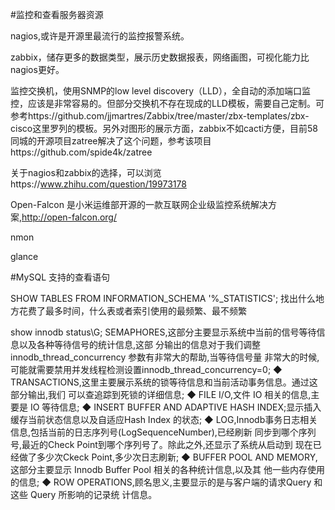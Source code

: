 #监控和查看服务器资源

nagios,或许是开源里最流行的监控报警系统。

zabbix，储存更多的数据类型，展示历史数据报表，网络画图，可视化能力比nagios更好。

监控交换机，使用SNMP的low level discovery（LLD），全自动的添加端口监控，应该是非常容易的。但部分交换机不存在现成的LLD模板，需要自己定制。可参考https://github.com/jjmartres/Zabbix/tree/master/zbx-templates/zbx-cisco这里罗列的模板。另外对图形的展示方面，zabbix不如cacti方便，目前58同城的开源项目zatree解决了这个问题，参考该项目https://github.com/spide4k/zatree

关于nagios和zabbix的选择，可以浏览https://www.zhihu.com/question/19973178

Open-Falcon 是小米运维部开源的一款互联网企业级监控系统解决方案,http://open-falcon.org/

nmon

glance



#MySQL 支持的查看语句

SHOW TABLES FROM INFORMATION_SCHEMA '%_STATISTICS';
找出什么地方花费了最多时间，什么表或者索引使用的最频繁、最不频繁

 show innodb status\G;
SEMAPHORES,这部分主要显示系统中当前的信号等待信息以及各种等待信号的统计信息,这部
分输出的信息对于我们调整 innodb_thread_concurrency
参数有非常大的帮助,当等待信号量
非常大的时候,可能就需要禁用并发线程检测设置innodb_thread_concurrency=0;
◆
TRANSACTIONS,这里主要展示系统的锁等待信息和当前活动事务信息。通过这部分输出,我们
可以查追踪到死锁的详细信息;
◆ FILE I/O,文件 IO 相关的信息,主要是 IO 等待信息;
◆ INSERT BUFFER AND ADAPTIVE HASH INDEX;显示插入缓存当前状态信息以及自适应Hash
Index
的状态;
◆ LOG,Innodb事务日志相关信息,包括当前的日志序列号(LogSequenceNumber),已经刷新
同步到哪个序列号,最近的Check Point到哪个序列号了。除此之外,还显示了系统从启动到
现在已经做了多少次Ckeck Point,多少次日志刷新;
◆ BUFFER POOL AND MEMORY,这部分主要显示 Innodb Buffer Pool
相关的各种统计信息,以及其
他一些内存使用的信息;
◆ ROW OPERATIONS,顾名思义,主要显示的是与客户端的请求Query 和这些 Query
所影响的记录统
计信息。


